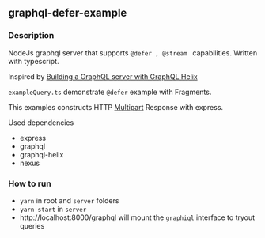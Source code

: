 ## graphql-defer-example

### Description
NodeJs graphql server that supports <code>@defer , @stream </code> capabilities. Written with typescript.

Inspired by [Building a GraphQL server with GraphQL Helix](https://dev.to/danielrearden/building-a-graphql-server-with-graphql-helix-2k44)

<code>exampleQuery.ts</code> demonstrate <code>@defer</code> example with Fragments.

This examples constructs HTTP [Multipart](https://www.w3.org/Protocols/rfc1341/7_2_Multipart.html) Response with express.

Used dependencies
- express
- graphql
- graphql-helix
- nexus


### How to run
- <code>yarn</code> in root and <code>server</code> folders
- <code>yarn start</code> in  <code>server</code>
- http://localhost:8000/graphql will mount the <code>graphiql</code> interface to tryout queries